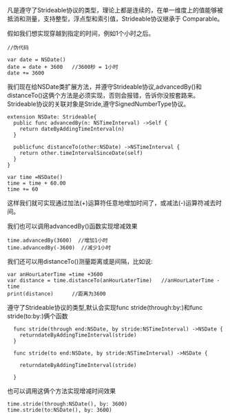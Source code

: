 凡是遵守了Strideable协议的类型，理论上都是连续的，在单一维度上的值能够被抵消和测量，支持整型，浮点型和索引值，Strideable协议继承于 Comparable。

假如我们想实现穿越到指定的时间，例如1个小时之后。

```
//伪代码

var date = NSDate()
date = date + 3600   //3600秒 = 1小时
date += 3600
```

我们现在给NSDate类扩展方法，并遵守Strideable协议,advancedBy()和distanceTo()这俩个方法是必须实现，否则会报错，告诉你没按套路来。Strideable协议的关联对象是Stride,遵守SignedNumberType协议。

```
extension NSDate: Strideable{
  public func advancedBy(n: NSTimeInterval) ->Self {
    return dateByAddingTimeInterval(n)
  }

  publicfunc distanceTo(other:NSDate) ->NSTimeInterval {
    return other.timeIntervalSinceDate(self)
  }
}

var time =NSDate()
time = time + 60.00
time += 60
```

这样我们就可实现通过加法(+)运算符任意地增加时间了，或减法(-)运算符减去时间。

我们也可以调用advancedBy()函数实现增减效果

```
time.advancedBy(3600)  //增加1小时
time.advancedBy(-3600)  //减少1小时
```

我们还可以用distanceTo()测量距离或是间隔，比如说:

```
var anHourLaterTime =time +3600
var distance = time.distanceTo(anHourLaterTime)   //anHourLaterTime - time
print(distance)      //距离为3600
```

遵守了Strideable协议的类型,默认会实现func stride(through:by:)和func stride(to:by:)俩个函数

```
  func stride(through end:NSDate, by stride:NSTimeInterval) ->NSDate {
    returndateByAddingTimeInterval(stride)
  }
  
  func stride(to end:NSDate, by stride:NSTimeInterval) ->NSDate {

    returndateByAddingTimeInterval(stride)

  }
```

也可以调用这俩个方法实现增减时间效果

```
time.stride(through:NSDate(), by: 3600)
time.stride(to:NSDate(), by: 3600)
```




